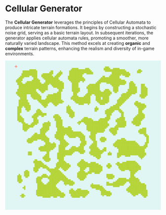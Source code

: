 # Cellular Generator

The **Cellular Generator** leverages the principles of Cellular Automata to produce intricate terrain formations. It begins by constructing a stochastic noise grid, serving as a basic terrain layout. In subsequent iterations, the generator applies cellular automata rules, promoting a smoother, more naturally varied landscape. This method excels at creating **organic** and **complex** terrain patterns, enhancing the realism and diversity of in-game environments.

![cellular generator demo](../../assets/cellular-generator.gif)
